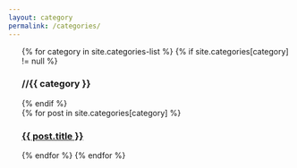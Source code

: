 ```yaml
---
layout: category
permalink: /categories/
---
```

<div class="home">
   <ul class="post-list">
{% for category in site.categories-list %}
{% if site.categories[category] != null %}
  <h3 class="category-title">
    //{{ category }}
  </h3>
{% endif %}
<br />
  {% for post in site.categories[category] %}
  	<h3>
  	<a class="post-link category-link" href="{{ post.url | prepend: site.baseurl }}">{{ post.title }}</a>
	</h3>
  {% endfor %}
{% endfor %}
   </ul>
</div> 
